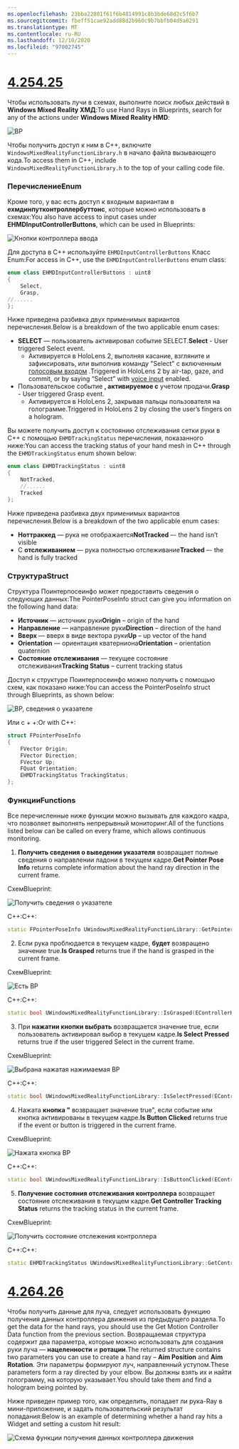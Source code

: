 ```yaml
---
ms.openlocfilehash: 23bba22801f61f6b4814991c8b3bde68d2c5f6b7
ms.sourcegitcommit: fbeff51cae92add88d2b960c9b7bbfb04d5a0291
ms.translationtype: MT
ms.contentlocale: ru-RU
ms.lasthandoff: 12/10/2020
ms.locfileid: "97002745"
---
```

# <a name="425"></a>[<span data-ttu-id="875b2-101">4.25</span><span class="sxs-lookup"><span data-stu-id="875b2-101">4.25</span></span>](#tab/425)

<span data-ttu-id="875b2-102">Чтобы использовать лучи в схемах, выполните поиск любых действий в **Windows Mixed Reality ХМД**:</span><span class="sxs-lookup"><span data-stu-id="875b2-102">To use Hand Rays in Blueprints, search for any of the actions under **Windows Mixed Reality HMD**:</span></span>

![BP](../images/unreal/hand-rays-bp.png)

<span data-ttu-id="875b2-104">Чтобы получить доступ к ним в C++, включите `WindowsMixedRealityFunctionLibrary.h` в начало файла вызывающего кода.</span><span class="sxs-lookup"><span data-stu-id="875b2-104">To access them in C++, include `WindowsMixedRealityFunctionLibrary.h` to the top of your calling code file.</span></span>

### <a name="enum"></a><span data-ttu-id="875b2-105">Перечисление</span><span class="sxs-lookup"><span data-stu-id="875b2-105">Enum</span></span>

<span data-ttu-id="875b2-106">Кроме того, у вас есть доступ к входным вариантам в **ехмдинпутконтроллербуттонс**, которые можно использовать в схемах:</span><span class="sxs-lookup"><span data-stu-id="875b2-106">You also have access to input cases under **EHMDInputControllerButtons**, which can be used in Blueprints:</span></span>

![Кнопки контроллера ввода](../images/unreal/input-controller-buttons.png)

<span data-ttu-id="875b2-108">Для доступа в C++ используйте `EHMDInputControllerButtons` Класс Enum:</span><span class="sxs-lookup"><span data-stu-id="875b2-108">For access in C++, use the `EHMDInputControllerButtons` enum class:</span></span>
```cpp
enum class EHMDInputControllerButtons : uint8
{
    Select,
    Grasp,
//......
};
```

<span data-ttu-id="875b2-109">Ниже приведена разбивка двух применимых вариантов перечисления.</span><span class="sxs-lookup"><span data-stu-id="875b2-109">Below is a breakdown of the two applicable enum cases:</span></span>

* <span data-ttu-id="875b2-110">**SELECT** — пользователь активировал событие SELECT.</span><span class="sxs-lookup"><span data-stu-id="875b2-110">**Select** - User triggered Select event.</span></span>
    * <span data-ttu-id="875b2-111">Активируется в HoloLens 2, выполняя касание, взгляните и зафиксировать, или выполнив команду "Select" с включенным [голосовым входом](../unreal-voice-input.md) .</span><span class="sxs-lookup"><span data-stu-id="875b2-111">Triggered in HoloLens 2 by air-tap, gaze, and commit, or by saying “Select” with [voice input](../unreal-voice-input.md) enabled.</span></span>
* <span data-ttu-id="875b2-112">Пользовательское событие **, активируемое с** учетом продачи.</span><span class="sxs-lookup"><span data-stu-id="875b2-112">**Grasp** - User triggered Grasp event.</span></span>
    * <span data-ttu-id="875b2-113">Активируется в HoloLens 2, закрывая пальцы пользователя на голограмме.</span><span class="sxs-lookup"><span data-stu-id="875b2-113">Triggered in HoloLens 2 by closing the user’s fingers on a hologram.</span></span>

<span data-ttu-id="875b2-114">Вы можете получить доступ к состоянию отслеживания сетки руки в C++ с помощью `EHMDTrackingStatus` перечисления, показанного ниже:</span><span class="sxs-lookup"><span data-stu-id="875b2-114">You can access the tracking status of your hand mesh in C++ through the `EHMDTrackingStatus` enum shown below:</span></span>

```cpp
enum class EHMDTrackingStatus : uint8
{
    NotTracked,
    //......
    Tracked
};
```

<span data-ttu-id="875b2-115">Ниже приведена разбивка двух применимых вариантов перечисления.</span><span class="sxs-lookup"><span data-stu-id="875b2-115">Below is a breakdown of the two applicable enum cases:</span></span>

* <span data-ttu-id="875b2-116">**Ноттраккед** — рука не отображается</span><span class="sxs-lookup"><span data-stu-id="875b2-116">**NotTracked** –- the hand isn’t visible</span></span>
* <span data-ttu-id="875b2-117">С **отслеживанием** — рука полностью отслеживание</span><span class="sxs-lookup"><span data-stu-id="875b2-117">**Tracked** –- the hand is fully tracked</span></span>

### <a name="struct"></a><span data-ttu-id="875b2-118">Структура</span><span class="sxs-lookup"><span data-stu-id="875b2-118">Struct</span></span>

<span data-ttu-id="875b2-119">Структура Поинтерпосеинфо может предоставить сведения о следующих данных:</span><span class="sxs-lookup"><span data-stu-id="875b2-119">The PointerPoseInfo struct can give you information on the following hand data:</span></span>

* <span data-ttu-id="875b2-120">**Источник** — источник руки</span><span class="sxs-lookup"><span data-stu-id="875b2-120">**Origin** – origin of the hand</span></span>
* <span data-ttu-id="875b2-121">**Направление** — направление руки</span><span class="sxs-lookup"><span data-stu-id="875b2-121">**Direction** – direction of the hand</span></span>
* <span data-ttu-id="875b2-122">**Вверх** — вверх в виде вектора руки</span><span class="sxs-lookup"><span data-stu-id="875b2-122">**Up** – up vector of the hand</span></span>
* <span data-ttu-id="875b2-123">**Orientation** — ориентация кватерниона</span><span class="sxs-lookup"><span data-stu-id="875b2-123">**Orientation** – orientation quaternion</span></span>
* <span data-ttu-id="875b2-124">**Состояние отслеживания** — текущее состояние отслеживания</span><span class="sxs-lookup"><span data-stu-id="875b2-124">**Tracking Status** – current tracking status</span></span>

<span data-ttu-id="875b2-125">Доступ к структуре Поинтерпосеинфо можно получить с помощью схем, как показано ниже:</span><span class="sxs-lookup"><span data-stu-id="875b2-125">You can access the PointerPoseInfo struct through Blueprints, as shown below:</span></span>

![BP, сведения о указателе](../images/unreal/pointer-pose-info-bp.png)

<span data-ttu-id="875b2-127">Или с + +:</span><span class="sxs-lookup"><span data-stu-id="875b2-127">Or with C++:</span></span>

```cpp
struct FPointerPoseInfo
{
    FVector Origin;
    FVector Direction;
    FVector Up;
    FQuat Orientation;
    EHMDTrackingStatus TrackingStatus;
};
```

### <a name="functions"></a><span data-ttu-id="875b2-128">Функции</span><span class="sxs-lookup"><span data-stu-id="875b2-128">Functions</span></span>

<span data-ttu-id="875b2-129">Все перечисленные ниже функции можно вызывать для каждого кадра, что позволяет выполнять непрерывный мониторинг.</span><span class="sxs-lookup"><span data-stu-id="875b2-129">All of the functions listed below can be called on every frame, which allows continuous monitoring.</span></span>

1. <span data-ttu-id="875b2-130">**Получить сведения о выведении указателя** возвращает полные сведения о направлении ладони в текущем кадре.</span><span class="sxs-lookup"><span data-stu-id="875b2-130">**Get Pointer Pose Info** returns complete information about the hand ray direction in the current frame.</span></span>

<span data-ttu-id="875b2-131">Схем</span><span class="sxs-lookup"><span data-stu-id="875b2-131">Blueprint:</span></span>

![Получить сведения о указателе](../images/unreal/get-pointer-pose-info.png)

<span data-ttu-id="875b2-133">C++:</span><span class="sxs-lookup"><span data-stu-id="875b2-133">C++:</span></span>
```cpp
static FPointerPoseInfo UWindowsMixedRealityFunctionLibrary::GetPointerPoseInfo(EControllerHand hand);
```

2. <span data-ttu-id="875b2-134">Если рука проблюдается в текущем кадре, **будет** возвращено значение true.</span><span class="sxs-lookup"><span data-stu-id="875b2-134">**Is Grasped** returns true if the hand is grasped in the current frame.</span></span>

<span data-ttu-id="875b2-135">Схем</span><span class="sxs-lookup"><span data-stu-id="875b2-135">Blueprint:</span></span>

![Есть BP](../images/unreal/is-grasped-bp.png)

<span data-ttu-id="875b2-137">C++:</span><span class="sxs-lookup"><span data-stu-id="875b2-137">C++:</span></span>
```cpp
static bool UWindowsMixedRealityFunctionLibrary::IsGrasped(EControllerHand hand);
```

3. <span data-ttu-id="875b2-138">При **нажатии кнопки выбрать** возвращается значение true, если пользователь активировал выбор в текущем кадре.</span><span class="sxs-lookup"><span data-stu-id="875b2-138">**Is Select Pressed** returns true if the user triggered Select in the current frame.</span></span>

<span data-ttu-id="875b2-139">Схем</span><span class="sxs-lookup"><span data-stu-id="875b2-139">Blueprint:</span></span>

![Выбрана нажатая нажимаемая BP](../images/unreal/is-select-pressed-bp.png)

<span data-ttu-id="875b2-141">C++:</span><span class="sxs-lookup"><span data-stu-id="875b2-141">C++:</span></span>
```cpp
static bool UWindowsMixedRealityFunctionLibrary::IsSelectPressed(EControllerHand hand);
```

4. <span data-ttu-id="875b2-142">Нажата **кнопка "** возвращает значение true", если событие или кнопка активированы в текущем кадре.</span><span class="sxs-lookup"><span data-stu-id="875b2-142">**Is Button Clicked** returns true if the event or button is triggered in the current frame.</span></span>

<span data-ttu-id="875b2-143">Схем</span><span class="sxs-lookup"><span data-stu-id="875b2-143">Blueprint:</span></span>

![Нажата кнопка BP](../images/unreal/is-button-clicked-bp.png)

<span data-ttu-id="875b2-145">C++:</span><span class="sxs-lookup"><span data-stu-id="875b2-145">C++:</span></span>
```cpp
static bool UWindowsMixedRealityFunctionLibrary::IsButtonClicked(EControllerHand hand, EHMDInputControllerButtons button);
```

5. <span data-ttu-id="875b2-146">**Получение состояния отслеживания контроллера** возвращает состояние отслеживания в текущем кадре.</span><span class="sxs-lookup"><span data-stu-id="875b2-146">**Get Controller Tracking Status** returns the tracking status in the current frame.</span></span>

<span data-ttu-id="875b2-147">Схем</span><span class="sxs-lookup"><span data-stu-id="875b2-147">Blueprint:</span></span>

![Получить состояние отслежения контроллера](../images/unreal/get-controller-tracking-status-bp.png)

<span data-ttu-id="875b2-149">C++:</span><span class="sxs-lookup"><span data-stu-id="875b2-149">C++:</span></span>
```cpp
static EHMDTrackingStatus UWindowsMixedRealityFunctionLibrary::GetControllerTrackingStatus(EControllerHand hand);
```
# <a name="426"></a>[<span data-ttu-id="875b2-150">4.26</span><span class="sxs-lookup"><span data-stu-id="875b2-150">4.26</span></span>](#tab/426)

<span data-ttu-id="875b2-151">Чтобы получить данные для луча, следует использовать функцию получения данных контроллера движения из предыдущего раздела.</span><span class="sxs-lookup"><span data-stu-id="875b2-151">To get the data for the hand rays, you should use the Get Motion Controller Data function from the previous section.</span></span> <span data-ttu-id="875b2-152">Возвращаемая структура содержит два параметра, которые можно использовать для создания руки луча — **нацеленности** и **ротации**.</span><span class="sxs-lookup"><span data-stu-id="875b2-152">The returned structure contains two parameters you can use to create a hand ray – **Aim Position** and **Aim Rotation**.</span></span> <span data-ttu-id="875b2-153">Эти параметры формируют луч, направленный уступом.</span><span class="sxs-lookup"><span data-stu-id="875b2-153">These parameters form a ray directed by your elbow.</span></span> <span data-ttu-id="875b2-154">Вы должны взять их и найти голограмму, на которую указывает.</span><span class="sxs-lookup"><span data-stu-id="875b2-154">You should take them and find a hologram being pointed by.</span></span>

<span data-ttu-id="875b2-155">Ниже приведен пример того, как определить, попадает ли рука-Ray в мини-приложение, и задать пользовательский результат попадания:</span><span class="sxs-lookup"><span data-stu-id="875b2-155">Below is an example of determining whether a hand ray hits a Widget and setting a custom hit result:</span></span>

![Схема функции получения данных контроллера движения](../images/unreal-hand-tracking-img-04.png) 